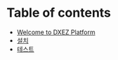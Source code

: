 # Table of contents

* [Welcome to DXEZ Platform](README.md)
* [설치](undefined.md)
* [테스트](undefined-1.md)
